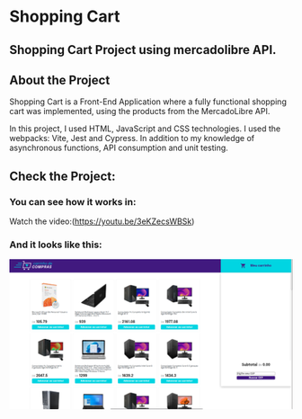 # Shopping Cart
## Shopping Cart Project using mercadolibre API.

## About the Project

Shopping Cart is a Front-End Application where a fully functional shopping cart was implemented, using the products from the MercadoLibre API.

In this project, I used HTML, JavaScript and CSS technologies.
I used the webpacks: Vite, Jest and Cypress.
In addition to my knowledge of asynchronous functions, API consumption and unit testing.

## Check the Project:

### You can see how it works in:

Watch the video:(https://youtu.be/3eKZecsWBSk)

### And it looks like this:

![shopping cart front end - how it looks](src/imgs/shoppingcart.png)